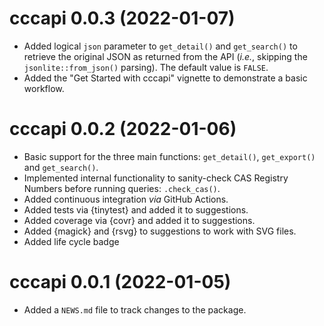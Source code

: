 # cccapi 0.0.3 (2022-01-07)

* Added logical `json` parameter to `get_detail()` and `get_search()` to 
  retrieve the original JSON as returned from the API (*i.e.*, skipping the 
  `jsonlite::from_json()` parsing). The default value is `FALSE`. 
* Added the "Get Started with cccapi" vignette to demonstrate a basic workflow.

# cccapi 0.0.2 (2022-01-06)

* Basic support for the three main functions: `get_detail()`, `get_export()`
  and `get_search()`. 
* Implemented internal functionality to sanity-check CAS Registry Numbers 
  before running queries: `.check_cas()`.  
* Added continuous integration *via* GitHub Actions.
* Added tests via {tinytest} and added it to suggestions.
* Added coverage via {covr} and added it to suggestions.
* Added {magick} and {rsvg} to suggestions to work with SVG files. 
* Added life cycle badge

# cccapi 0.0.1 (2022-01-05)

* Added a `NEWS.md` file to track changes to the package.
